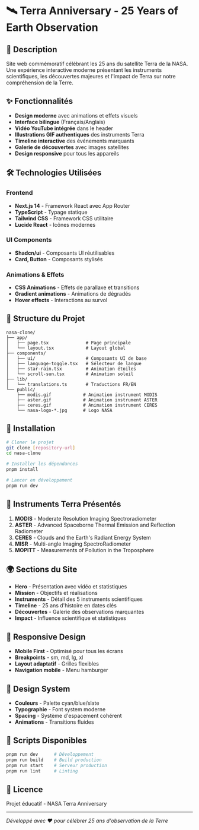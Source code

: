 # 🛰️ Terra Anniversary - 25 Years of Earth Observation

## 📖 Description

Site web commémoratif célébrant les 25 ans du satellite Terra de la NASA. Une expérience interactive moderne présentant les instruments scientifiques, les découvertes majeures et l'impact de Terra sur notre compréhension de la Terre.

## ✨ Fonctionnalités

- **Design moderne** avec animations et effets visuels
- **Interface bilingue** (Français/Anglais)
- **Vidéo YouTube intégrée** dans le header
- **Illustrations GIF authentiques** des instruments Terra
- **Timeline interactive** des événements marquants
- **Galerie de découvertes** avec images satellites
- **Design responsive** pour tous les appareils

## 🛠️ Technologies Utilisées

### Frontend
- **Next.js 14** - Framework React avec App Router
- **TypeScript** - Typage statique
- **Tailwind CSS** - Framework CSS utilitaire
- **Lucide React** - Icônes modernes

### UI Components
- **Shadcn/ui** - Composants UI réutilisables
- **Card, Button** - Composants stylisés

### Animations & Effets
- **CSS Animations** - Effets de parallaxe et transitions
- **Gradient animations** - Animations de dégradés
- **Hover effects** - Interactions au survol

## 📁 Structure du Projet

```
nasa-clone/
├── app/
│   ├── page.tsx              # Page principale
│   └── layout.tsx            # Layout global
├── components/
│   ├── ui/                   # Composants UI de base
│   ├── language-toggle.tsx   # Sélecteur de langue
│   ├── star-rain.tsx         # Animation étoiles
│   └── scroll-sun.tsx        # Animation soleil
├── lib/
│   └── translations.ts       # Traductions FR/EN
└── public/
    ├── modis.gif            # Animation instrument MODIS
    ├── aster.gif            # Animation instrument ASTER
    ├── ceres.gif            # Animation instrument CERES
    └── nasa-logo-*.jpg      # Logo NASA
```

## 🚀 Installation

```bash
# Cloner le projet
git clone [repository-url]
cd nasa-clone

# Installer les dépendances
pnpm install

# Lancer en développement
pnpm run dev
```

## 🎯 Instruments Terra Présentés

1. **MODIS** - Moderate Resolution Imaging Spectroradiometer
2. **ASTER** - Advanced Spaceborne Thermal Emission and Reflection Radiometer  
3. **CERES** - Clouds and the Earth's Radiant Energy System
4. **MISR** - Multi-angle Imaging SpectroRadiometer
5. **MOPITT** - Measurements of Pollution in the Troposphere

## 🌍 Sections du Site

- **Hero** - Présentation avec vidéo et statistiques
- **Mission** - Objectifs et réalisations
- **Instruments** - Détail des 5 instruments scientifiques
- **Timeline** - 25 ans d'histoire en dates clés
- **Découvertes** - Galerie des observations marquantes
- **Impact** - Influence scientifique et statistiques

## 📱 Responsive Design

- **Mobile First** - Optimisé pour tous les écrans
- **Breakpoints** - sm, md, lg, xl
- **Layout adaptatif** - Grilles flexibles
- **Navigation mobile** - Menu hamburger

## 🎨 Design System

- **Couleurs** - Palette cyan/blue/slate
- **Typographie** - Font system moderne
- **Spacing** - Système d'espacement cohérent
- **Animations** - Transitions fluides

## 🔧 Scripts Disponibles

```bash
pnpm run dev      # Développement
pnpm run build    # Build production
pnpm run start    # Serveur production
pnpm run lint     # Linting
```

## 📄 Licence

Projet éducatif - NASA Terra Anniversary

---

*Développé avec ❤️ pour célébrer 25 ans d'observation de la Terre*
